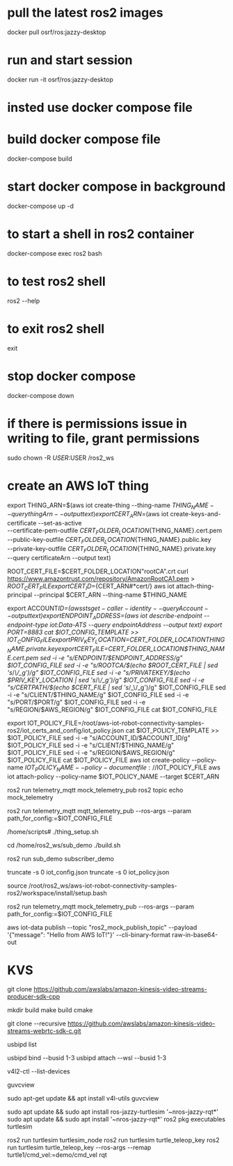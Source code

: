 # pull the latest ros2 images

docker pull osrf/ros:jazzy-desktop

# run and start session

docker run -it osrf/ros:jazzy-desktop

# insted use docker compose file

# build docker compose file

docker-compose build

# start docker compose in background

docker-compose up -d

# to start a shell in ros2 container

docker-compose exec ros2 bash

# to test ros2 shell

ros2 --help

# to exit ros2 shell

exit

# stop docker compose

docker-compose down

# if there is permissions issue in writing to file, grant permissions

sudo chown -R $USER:$USER /ros2_ws

# create an AWS IoT thing

export THING_ARN=$(aws iot create-thing --thing-name $THING_NAME --query thingArn --output text)
export CERT_ARN=$(aws iot create-keys-and-certificate --set-as-active \
--certificate-pem-outfile ${CERT_FOLDER_LOCATION}${THING_NAME}.cert.pem \
--public-key-outfile ${CERT_FOLDER_LOCATION}${THING_NAME}.public.key \
--private-key-outfile ${CERT_FOLDER_LOCATION}${THING_NAME}.private.key \
--query certificateArn --output text)

ROOT_CERT_FILE=$CERT_FOLDER_LOCATION"rootCA".crt
curl https://www.amazontrust.com/repository/AmazonRootCA1.pem > $ROOT_CERT_FILE
export CERT_ID=${CERT_ARN#\*cert/}
aws iot attach-thing-principal --principal $CERT_ARN --thing-name $THING_NAME

export ACCOUNT*ID=$(aws sts get-caller-identity --query Account --output text)
export ENDPOINT_ADDRESS=$(aws iot describe-endpoint --endpoint-type iot:Data-ATS --query endpointAddress --output text)
export PORT=8883
cat $IOT_CONFIG_TEMPLATE >> $IOT_CONFIG_FILE
export PRIV_KEY_LOCATION=$CERT_FOLDER_LOCATION$THING_NAME.private.key
export CERT_FILE=$CERT_FOLDER_LOCATION$THING_NAME.cert.pem
sed -i -e "s/ENDPOINT/$ENDPOINT_ADDRESS/g" $IOT_CONFIG_FILE
sed -i -e "s/ROOTCA/$(echo $ROOT_CERT_FILE | sed 's*/_\\/\_g')/g" $IOT_CONFIG_FILE
sed -i -e "s/PRIVATEKEY/$(echo $PRIV_KEY_LOCATION | sed 's_/_\\/\_g')/g" $IOT_CONFIG_FILE
sed -i -e "s/CERTPATH/$(echo $CERT_FILE | sed 's_/\_\\/\_g')/g" $IOT_CONFIG_FILE
sed -i -e "s/CLIENT/$THING_NAME/g" $IOT_CONFIG_FILE
sed -i -e "s/PORT/$PORT/g" $IOT_CONFIG_FILE
sed -i -e "s/REGION/$AWS_REGION/g" $IOT_CONFIG_FILE
cat $IOT_CONFIG_FILE

export IOT_POLICY_FILE=/root/aws-iot-robot-connectivity-samples-ros2/iot_certs_and_config/iot_policy.json
cat $IOT_POLICY_TEMPLATE >> $IOT_POLICY_FILE
sed -i -e "s/ACCOUNT_ID/$ACCOUNT_ID/g" $IOT_POLICY_FILE
sed -i -e "s/CLIENT/$THING_NAME/g" $IOT_POLICY_FILE
sed -i -e "s/REGION/$AWS_REGION/g" $IOT_POLICY_FILE
cat $IOT_POLICY_FILE
aws iot create-policy --policy-name $IOT_POLICY_NAME --policy-document file://$IOT_POLICY_FILE
aws iot attach-policy --policy-name $IOT_POLICY_NAME --target $CERT_ARN

ros2 run telemetry_mqtt mock_telemetry_pub
ros2 topic echo mock_telemetry

ros2 run telemetry_mqtt mqtt_telemetry_pub --ros-args --param path_for_config:=$IOT_CONFIG_FILE

/home/scripts# ./thing_setup.sh

cd /home/ros2_ws/sub_demo
./build.sh

ros2 run sub_demo subscriber_demo

truncate -s 0 iot_config.json
truncate -s 0 iot_policy.json

source /root/ros2_ws/aws-iot-robot-connectivity-samples-ros2/workspace/install/setup.bash

ros2 run telemetry_mqtt mock_telemetry_pub --ros-args --param path_for_config:=$IOT_CONFIG_FILE

aws iot-data publish --topic "ros2_mock_publish_topic" --payload '{"message": "Hello from AWS IoT!"}' --cli-binary-format raw-in-base64-out

# KVS

git clone https://github.com/awslabs/amazon-kinesis-video-streams-producer-sdk-cpp

mkdir build
make build
cmake

git clone --recursive https://github.com/awslabs/amazon-kinesis-video-streams-webrtc-sdk-c.git

usbipd list

usbipd bind --busid 1-3
usbipd attach --wsl --busid 1-3

v4l2-ctl --list-devices

guvcview

sudo apt-get update && apt install v4l-utils guvcview

sudo apt update && sudo apt install ros-jazzy-turtlesim '~nros-jazzy-rqt*'
sudo apt update && sudo apt install '~nros-jazzy-rqt*'
ros2 pkg executables turtlesim

ros2 run turtlesim turtlesim_node
ros2 run turtlesim turtle_teleop_key
ros2 run turtlesim turtle_teleop_key --ros-args --remap turtle1/cmd_vel:=demo/cmd_vel
rqt
